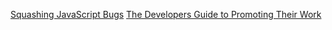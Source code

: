 [Squashing JavaScript Bugs](https://speakerdeck.com/toddhgardner/squashing-javascript-bugs)
[The Developers Guide to Promoting Their Work](https://speakerdeck.com/toddhgardner/the-developers-guide-to-promoting-their-work)

